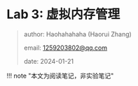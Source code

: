 # Lab 3: 虚拟内存管理

> author: Haohahahaha (Haorui Zhang)
>
> email: 1259203802@qq.com
>
> date: 2024-01-21

!!! note "本文为阅读笔记，非实验笔记"
